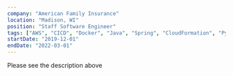 ```yaml
---
company: "American Family Insurance"
location: "Madison, WI"
position: "Staff Software Engineer"
tags: ["AWS", "CICD", "Docker", "Java", "Spring", "CloudFormation", "Python", "Vue"]
startDate: "2019-12-01"
endDate: "2022-03-01"
---
```

Please see the description above 